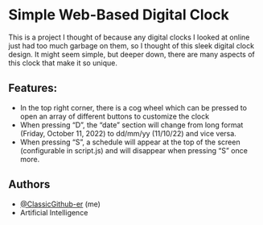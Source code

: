 # Simple Web-Based Digital Clock

This is a project I thought of because any digital clocks I looked at online just had too much garbage on them, so I thought of this sleek digital clock design. It might seem simple, but deeper down, there are many aspects of this clock that make it so unique.

## Features:

- In the top right corner, there is a cog wheel which can be pressed to open an array of different buttons to customize the clock
- When pressing “D”, the “date” section will change from long format (Friday, October 11, 2022) to dd/mm/yy (11/10/22) and vice versa.
- When pressing “S”, a schedule will appear at the top of the screen (configurable in script.js) and will disappear when pressing “S” once more.

## Authors

- [@ClassicGithub-er](https://www.github.com/ClassicGithub-er) (me)
- Artificial Intelligence
